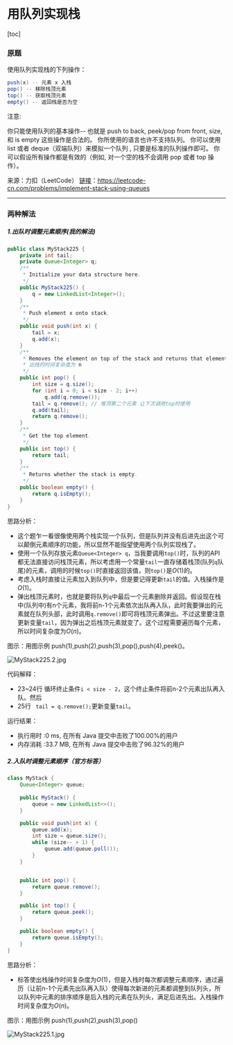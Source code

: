 # 用队列实现栈

[toc]

### 原题

使用队列实现栈的下列操作：

```java
push(x) -- 元素 x 入栈
pop() -- 移除栈顶元素
top() -- 获取栈顶元素
empty() -- 返回栈是否为空
```

注意:

你只能使用队列的基本操作-- 也就是 push to back, peek/pop from front, size, 和 is empty 这些操作是合法的。
你所使用的语言也许不支持队列。 你可以使用 list 或者 deque（双端队列）来模拟一个队列 , 只要是标准的队列操作即可。
你可以假设所有操作都是有效的（例如, 对一个空的栈不会调用 pop 或者 top 操作）。

来源：力扣（LeetCode）
[链接](https://leetcode-cn.com/problems/implement-stack-using-queues)：https://leetcode-cn.com/problems/implement-stack-using-queues

----

### 两种解法

##### 1.出队时调整元素顺序(我的解法)

```java
public class MyStack225 {
    private int tail;
    private Queue<Integer> q;
    /**
     * Initialize your data structure here.
     */
    public MyStack225() {
        q = new LinkedList<Integer>();
    }
    /**
     * Push element x onto stack.
     */
    public void push(int x) {
        tail = x;
        q.add(x);
    }
    /**
     * Removes the element on top of the stack and returns that element.
     * 出栈的时间复杂度为 n
     */
    public int pop() {
        int size = q.size();
        for (int i = 0; i < size - 2; i++)
            q.add(q.remove());
        tail = q.remove(); // 堆顶第二个元素 让下次调用top时使用
        q.add(tail);
        return q.remove();
    }
    /**
     * Get the top element.
     */
    public int top() {
        return tail;
    }
    /**
     * Returns whether the stack is empty.
     */
    public boolean empty() {
        return q.isEmpty();
    }
}
```

思路分析：

* 这个题乍一看很像使用两个栈实现一个队列，但是队列并没有后进先出这个可以颠倒元素顺序的功能，所以显然不能指望使用两个队列实现栈了。
* 使用一个队列存放元素`Queue<Integer> q`，当我要调用`top()`时，队列的API都无法直接访问栈顶元素，所以考虑用一个常量`tail`一直存储着栈顶(队列`q`队尾)的元素，调用的时候`top()`时直接返回该值，则`top()`是$O(1)$的。
* 考虑入栈时直接让元素加入到队列中，但是要记得更新`tail`的值。入栈操作是$O(1)$。
* 弹出栈顶元素时，也就是要将队列`q`中最后一个元素删除并返回。假设现在栈中(队列中)有n个元素，我将前n-1个元素依次出队再入队，此时我要弹出的元素就在队列头部，此时调用`q.remove()`即可将栈顶元素弹出。不过这里要注意更新变量`tail`，因为弹出之后栈顶元素就变了。这个过程需要遍历每个元素，所以时间复杂度为$O(n)$。

图示：用图示例 push(1),push(2),push(3),pop(),push(4),peek()。

![MyStack225.2.jpg](https://github.com/ustcyyw/yyw_algorithm/blob/master/easy/StackAndQueue/MyStack225.2.jpg?raw=true)

代码解释：

* 23~24行 循环终止条件`i < size - 2`，这个终止条件将前n-2个元素出队再入队。然后
* 25行 ` tail = q.remove();`更新变量`tail`。

运行结果：
* 执行用时 :0 ms, 在所有 Java 提交中击败了100.00%的用户
* 内存消耗 :33.7 MB, 在所有 Java 提交中击败了96.32%的用户

##### 2.入队时调整元素顺序（官方标答）

```java
class MyStack {
    Queue<Integer> queue;
    
    public MyStack() {
        queue = new LinkedList<>();
    }

    public void push(int x) {
        queue.add(x);
        int size = queue.size();
        while (size-- > 1) {
            queue.add(queue.poll());
        }
    }


    public int pop() {
        return queue.remove();
    }

    public int top() {
        return queue.peek();
    }

    public boolean empty() {
        return queue.isEmpty();
    }
}
```

思路分析：

* 标答使出栈操作时间复杂度为$O(1)$，但是入栈时每次都调整元素顺序，通过遍历（让前n-1个元素先出队再入队）使得每次新进的元素都调整到队列头，所以队列中元素的排序顺序是后入栈的元素在队列头，满足后进先出。入栈操作时间复杂度为$O(n)$。

图示：用图示例 push(1),push(2),push(3),pop()

![MyStack225.1.jpg](https://github.com/ustcyyw/yyw_algorithm/blob/master/easy/StackAndQueue/MyStack225.1.jpg?raw=true)


